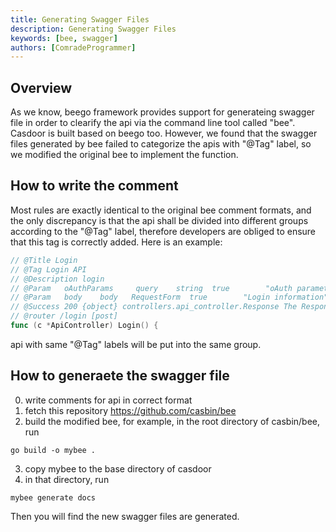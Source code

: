 ```yaml
---
title: Generating Swagger Files
description: Generating Swagger Files
keywords: [bee, swagger]
authors: [ComradeProgrammer]
---
```


## Overview

As we know, beego framework provides support for generateing swagger file in order to clearify the api via the command line tool called "bee". Casdoor is built based on beego too. However, we found that the swagger files generated by bee failed to categorize the apis with "@Tag" label, so we modified the original bee to implement the function.


## How to write the comment
Most rules are exactly identical to the original bee comment formats, and the only discrepancy is that the api shall be divided into different groups according to the "@Tag" label, therefore developers are obliged to ensure that this tag is correctly added. Here is an example:
```go
// @Title Login
// @Tag Login API
// @Description login
// @Param   oAuthParams     query    string  true        "oAuth parameters"
// @Param   body    body   RequestForm  true        "Login information"
// @Success 200 {object} controllers.api_controller.Response The Response object
// @router /login [post]
func (c *ApiController) Login() {
```

api with same "@Tag" labels will be put into the same group.

## How to generaete the swagger file
0. write comments for api in correct format  
1. fetch this repository <https://github.com/casbin/bee>
2. build the modified bee, for example, in the root directory of casbin/bee, run 
```shell
go build -o mybee .
```
3. copy mybee to the base directory of casdoor
3. in that directory, run
```
mybee generate docs
```
Then you will find the new swagger files are generated.

